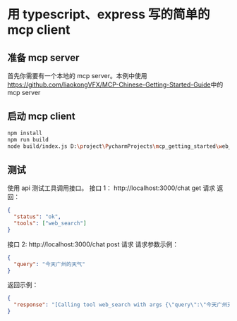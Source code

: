 # 用 typescript、express 写的简单的 mcp client

## 准备 mcp server

首先你需要有一个本地的 mcp server。本例中使用<https://github.com/liaokongVFX/MCP-Chinese-Getting-Started-Guide>中的 mcp server

## 启动 mcp client

```bash
npm install
npm run build
node build/index.js D:\project\PycharmProjects\mcp_getting_started\web_search.py
```

## 测试

使用 api 测试工具调用接口。
接口 1：
http://localhost:3000/chat
get 请求
返回：

```json
{
  "status": "ok",
  "tools": ["web_search"]
}
```

接口 2:
http://localhost:3000/chat
post 请求
请求参数示例：

```json
{
  "query": "今天广州的天气"
}
```

返回示例：

```json
{
  "response": "[Calling tool web_search with args {\"query\":\"今天广州天气\"}]\n今天（2025年6月18日）广州的天气情况如下：\n\n- **当前天气**：阴，气温27.3°C，南风1级，湿度94%，空气质量良好（指数18）。\n- **夜间预报**：雷阵雨，最低气温25°C，无持续风向<3级。\n\n**未来7天天气预报**：\n- **6月19日**：白天雷阵雨（33°C，南风3-4级），夜间多云（26°C）。\n- **6月20-24日**：以多云为主，白天最高气温34°C，夜间最低26°C，风力较小。\n\n近期天气较闷热，建议注意防暑降温，夜间有雨时出行记得携带雨具。"
}
```
